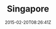 ---
title: "Singapore"
date: 2015-02-20T08:26:41Z
draft: false
description: ""
hasGallery: true
type: post
region: "Asia (Southeast)"
country: "Singapore"
thumbnail: "singapore-2.jpg"
---